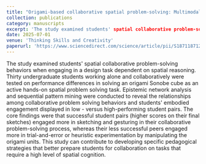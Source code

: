 ```yaml
---
title: "Origami-based collaborative spatial problem-solving: Multimodal observational study"
collection: publications
category: manuscripts
excerpt: 'The study examined students' spatial collaborative problem-solving behaviors when engaging in a design task dependent on spatial reasoning by applying Epistemic Network Analysis and sequential pattern mining techniques.'
date: 2025-07-01
venue: 'Thinking Skills and Creativity'
paperurl: 'https://www.sciencedirect.com/science/article/pii/S1871187125001695'
---
```

The study examined students\' spatial collaborative problem-solving behaviors when engaging in a design task dependent on spatial reasoning. Thirty undergraduate students working alone and collaboratively were tested on performance differences in solving an origami Sonobe cube as an active hands-on spatial problem solving task. Epistemic network analysis and sequential pattern mining were conducted to reveal the relationships among collaborative problem solving behaviors and students' embodied engagement displayed in low - versus high-performing student pairs. The core findings were that successful student pairs (higher scores on their final sketches) engaged more in sketching and gesturing in their collaborative problem-solving process, whereas their less successful peers engaged more in trial-and-error or heuristic experimentation by manipulating the origami units. This study can contribute to developing specific pedagogical strategies that better prepare students for collaboration on tasks that require a high level of spatial cognition.
